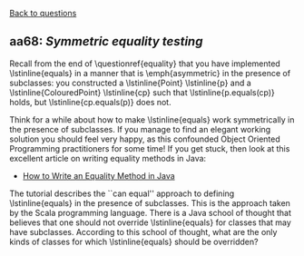 [Back to questions](../README.md)

## aa68: *Symmetric equality testing*


Recall from the end of \questionref{equality} that you have implemented \lstinline{equals} in a manner that
is \emph{asymmetric} in the presence of subclasses: you constructed a \lstinline{Point} \lstinline{p}
and a \lstinline{ColouredPoint} \lstinline{cp} such that \lstinline{p.equals(cp)} holds, but \lstinline{cp.equals(p)}
does not.

Think for a while about how to make \lstinline{equals} work symmetrically in the
presence of subclasses.  If you manage to find an elegant working solution you should feel very happy, as this
confounded Object Oriented Programming practitioners for some time!  If you get stuck, then look at this excellent
article on writing equality methods in Java:

* [How to Write an Equality Method in Java](https://www.artima.com/lejava/articles/equality.html)

The tutorial describes the ``can equal'' approach to defining \lstinline{equals} in the presence of subclasses.
This is the approach taken by the Scala programming language.  There is a Java school of thought that believes that
one should not override \lstinline{equals} for classes that may have subclasses.  According to this school of thought,
what are the only kinds of classes for which \lstinline{equals} should be overridden?

